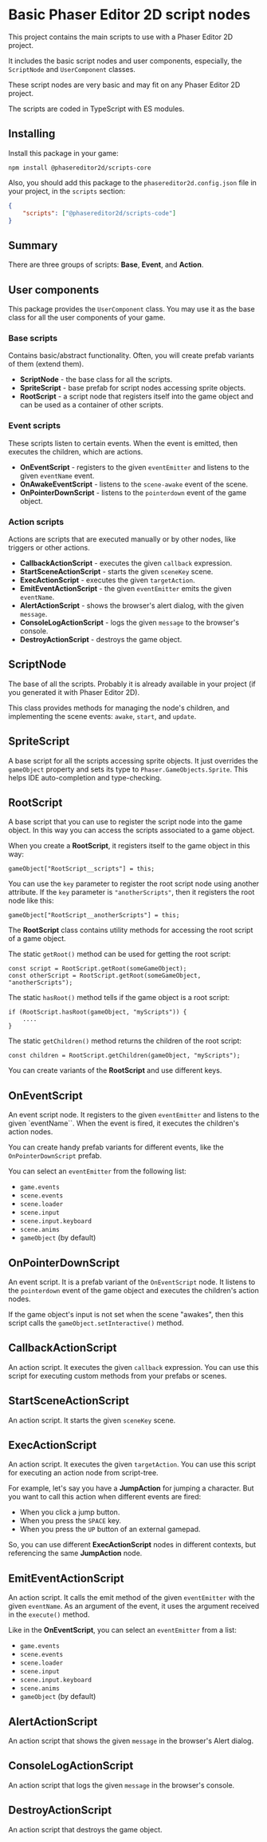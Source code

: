 # Basic Phaser Editor 2D script nodes

This project contains the main scripts to use with a Phaser Editor 2D project.

It includes the basic script nodes and user components, especially, the `ScriptNode` and `UserComponent` classes.

These script nodes are very basic and may fit on any Phaser Editor 2D project.

The scripts are coded in TypeScript with ES modules.

## Installing

Install this package in your game:

```
npm install @phasereditor2d/scripts-core
```

Also, you should add this package to the `phasereditor2d.config.json` file in your project, in the `scripts` section:

```json
{
    "scripts": ["@phasereditor2d/scripts-code"]
}
```

## Summary

There are three groups of scripts: **Base**, **Event**, and **Action**.

## User components

This package provides the `UserComponent` class. You may use it as the base class for all the user components of your game.

### Base scripts

Contains basic/abstract functionality. Often, you will create prefab variants of them (extend them).

* **ScriptNode** - the base class for all the scripts.
* **SpriteScript** - base prefab for script nodes accessing sprite objects.
* **RootScript** - a script node that registers itself into the game object and can be used as a container of other scripts.

### Event scripts

These scripts listen to certain events. When the event is emitted, then executes the children, which are actions.

* **OnEventScript** - registers to the given `eventEmitter` and listens to the given `eventName` event.
* **OnAwakeEventScript** - listens to the `scene-awake` event of the scene.
* **OnPointerDownScript** - listens to the `pointerdown` event of the game object.

### Action scripts

Actions are scripts that are executed manually or by other nodes, like triggers or other actions.

* **CallbackActionScript** - executes the given `callback` expression.
* **StartSceneActionScript** - starts the given `sceneKey` scene.
* **ExecActionScript** - executes the given `targetAction`.
* **EmitEventActionScript** - the given `eventEmitter` emits the given `eventName`.
* **AlertActionScript** - shows the browser's alert dialog, with the given `message`.
* **ConsoleLogActionScript** - logs the given `message` to the browser's console.
* **DestroyActionScript** - destroys the game object.

## ScriptNode

The base of all the scripts. Probably it is already available in your project (if you generated it with Phaser Editor 2D).

This class provides methods for managing the node's children, and implementing the scene events: `awake`, `start`, and `update`.

## SpriteScript

A base script for all the scripts accessing sprite objects. It just overrides the `gameObject` property and sets its type to `Phaser.GameObjects.Sprite`. This helps IDE auto-completion and type-checking.

## RootScript

A base script that you can use to register the script node into the game object. In this way you can access the scripts associated to a game object.

When you create a **RootScript**, it registers itself to the game object in this way:

```
gameObject["RootScript__scripts"] = this;
```

You can use the `key` parameter to register the root script node using another attribute. If the `key` parameter is `"anotherScripts"`, then it registers the root node like this:

```
gameObject["RootScript__anotherScripts"] = this;
```

The **RootScript** class contains utility methods for accessing the root script of a game object.

The static `getRoot()` method can be used for getting the root script:

```
const script = RootScript.getRoot(someGameObject);
const otherScript = RootScript.getRoot(someGameObject, "anotherScripts");
```

The static `hasRoot()` method tells if the game object is a root script:

```
if (RootScript.hasRoot(gameObject, "myScripts")) {
    ....
}
```

The static `getChildren()` method returns the children of the root script:

```
const children = RootScript.getChildren(gameObject, "myScripts");
```

You can create variants of the **RootScript** and use different keys.

## OnEventScript

An event script node. It registers to the given `eventEmitter` and listens to the given `eventName``. When the event is fired, it executes the children's action nodes. 

You can create handy prefab variants for different events, like the `OnPointerDownScript` prefab.

You can select an `eventEmitter` from the following list:

* `game.events`
* `scene.events`
* `scene.loader`
* `scene.input`
* `scene.input.keyboard`
* `scene.anims`
* `gameObject` (by default)

## OnPointerDownScript

An event script. It is a prefab variant of the `OnEventScript` node. It listens to the `pointerdown` event of the game object and executes the children's action nodes.

If the game object's input is not set when the scene "awakes", then this script calls the `gameObject.setInteractive()` method.

## CallbackActionScript

An action script. It executes the given `callback` expression. You can use this script for executing custom methods from your prefabs or scenes.

## StartSceneActionScript

An action script. It starts the given `sceneKey` scene.

## ExecActionScript

An action script. It executes the given `targetAction`. You can use this script for executing an action node from script-tree.

For example, let's say you have a **JumpAction** for jumping a character. But you want to call this action when different events are fired:

- When you click a jump button.
- When you press the `SPACE` key.
- When you press the `UP` button of an external gamepad.

So, you can use different **ExecActionScript** nodes in different contexts, but referencing the same **JumpAction** node.

## EmitEventActionScript

An action script. It calls the emit method of the given `eventEmitter` with the given `eventName`. As an argument of the event, it uses the argument received in the `execute()` method.

Like in the **OnEventScript**, you can select an `eventEmitter` from a list:

* `game.events`
* `scene.events`
* `scene.loader`
* `scene.input`
* `scene.input.keyboard`
* `scene.anims`
* `gameObject` (by default)

## AlertActionScript

An action script that shows the given `message` in the browser's Alert dialog.

## ConsoleLogActionScript

An action script that logs the given `message` in the browser's console.

## DestroyActionScript

An action script that destroys the game object.
